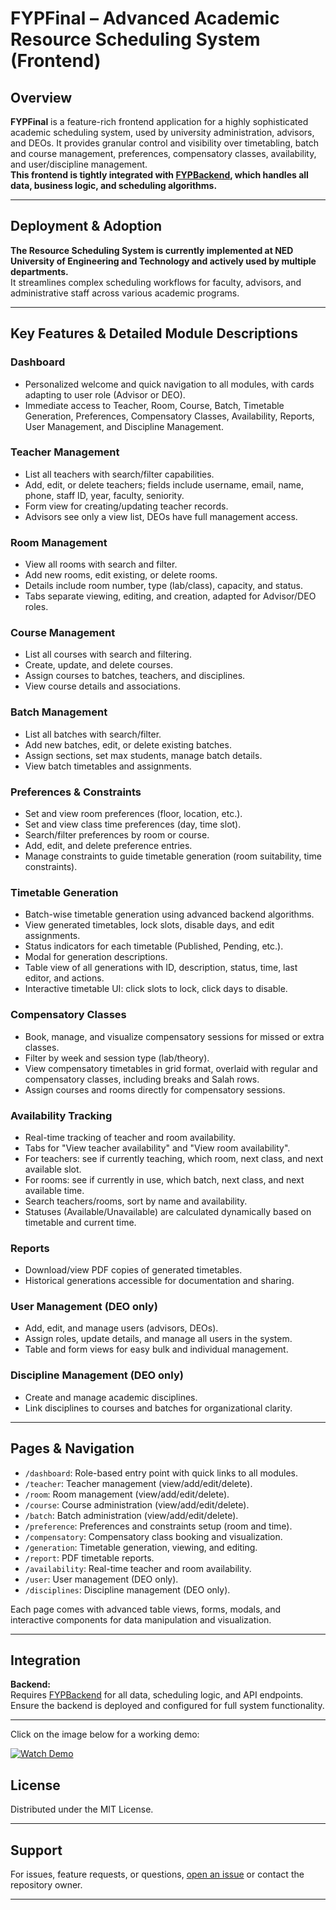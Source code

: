 # FYPFinal – Advanced Academic Resource Scheduling System (Frontend)

## Overview

**FYPFinal** is a feature-rich frontend application for a highly sophisticated academic scheduling system, used by university administration, advisors, and DEOs. It provides granular control and visibility over timetabling, batch and course management, preferences, compensatory classes, availability, and user/discipline management.  
**This frontend is tightly integrated with [FYPBackend](https://github.com/subhan-uf/fypbackend), which handles all data, business logic, and scheduling algorithms.**

---

## Deployment & Adoption

**The Resource Scheduling System is currently implemented at NED University of Engineering and Technology and actively used by multiple departments.**  
It streamlines complex scheduling workflows for faculty, advisors, and administrative staff across various academic programs.

---
## Key Features & Detailed Module Descriptions

### Dashboard
- Personalized welcome and quick navigation to all modules, with cards adapting to user role (Advisor or DEO).
- Immediate access to Teacher, Room, Course, Batch, Timetable Generation, Preferences, Compensatory Classes, Availability, Reports, User Management, and Discipline Management.

### Teacher Management
- List all teachers with search/filter capabilities.
- Add, edit, or delete teachers; fields include username, email, name, phone, staff ID, year, faculty, seniority.
- Form view for creating/updating teacher records.
- Advisors see only a view list, DEOs have full management access.

### Room Management
- View all rooms with search and filter.
- Add new rooms, edit existing, or delete rooms.
- Details include room number, type (lab/class), capacity, and status.
- Tabs separate viewing, editing, and creation, adapted for Advisor/DEO roles.

### Course Management
- List all courses with search and filtering.
- Create, update, and delete courses.
- Assign courses to batches, teachers, and disciplines.
- View course details and associations.

### Batch Management
- List all batches with search/filter.
- Add new batches, edit, or delete existing batches.
- Assign sections, set max students, manage batch details.
- View batch timetables and assignments.

### Preferences & Constraints
- Set and view room preferences (floor, location, etc.).
- Set and view class time preferences (day, time slot).
- Search/filter preferences by room or course.
- Add, edit, and delete preference entries.
- Manage constraints to guide timetable generation (room suitability, time constraints).

### Timetable Generation
- Batch-wise timetable generation using advanced backend algorithms.
- View generated timetables, lock slots, disable days, and edit assignments.
- Status indicators for each timetable (Published, Pending, etc.).
- Modal for generation descriptions.
- Table view of all generations with ID, description, status, time, last editor, and actions.
- Interactive timetable UI: click slots to lock, click days to disable.

### Compensatory Classes
- Book, manage, and visualize compensatory sessions for missed or extra classes.
- Filter by week and session type (lab/theory).
- View compensatory timetables in grid format, overlaid with regular and compensatory classes, including breaks and Salah rows.
- Assign courses and rooms directly for compensatory sessions.

### Availability Tracking
- Real-time tracking of teacher and room availability.
- Tabs for "View teacher availability" and "View room availability".
- For teachers: see if currently teaching, which room, next class, and next available slot.
- For rooms: see if currently in use, which batch, next class, and next available time.
- Search teachers/rooms, sort by name and availability.
- Statuses (Available/Unavailable) are calculated dynamically based on timetable and current time.

### Reports
- Download/view PDF copies of generated timetables.
- Historical generations accessible for documentation and sharing.

### User Management (DEO only)
- Add, edit, and manage users (advisors, DEOs).
- Assign roles, update details, and manage all users in the system.
- Table and form views for easy bulk and individual management.

### Discipline Management (DEO only)
- Create and manage academic disciplines.
- Link disciplines to courses and batches for organizational clarity.

---

## Pages & Navigation

- `/dashboard`: Role-based entry point with quick links to all modules.
- `/teacher`: Teacher management (view/add/edit/delete).
- `/room`: Room management (view/add/edit/delete).
- `/course`: Course administration (view/add/edit/delete).
- `/batch`: Batch administration (view/add/edit/delete).
- `/preference`: Preferences and constraints setup (room and time).
- `/compensatory`: Compensatory class booking and visualization.
- `/generation`: Timetable generation, viewing, and editing.
- `/report`: PDF timetable reports.
- `/availability`: Real-time teacher and room availability.
- `/user`: User management (DEO only).
- `/disciplines`: Discipline management (DEO only).

Each page comes with advanced table views, forms, modals, and interactive components for data manipulation and visualization.

---

## Integration

**Backend:**  
Requires [FYPBackend](https://github.com/subhan-uf/fypbackend) for all data, scheduling logic, and API endpoints.  
Ensure the backend is deployed and configured for full system functionality.

---

Click on the image below for a working demo:


[![Watch Demo](https://img.youtube.com/vi/2wzoR2I6JvY/hqdefault.jpg)](https://youtu.be/2wzoR2I6JvY)


## License

Distributed under the MIT License.

---

## Support

For issues, feature requests, or questions, [open an issue](https://github.com/subhan-uf/fypfinal/issues) or contact the repository owner.

---
